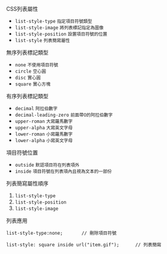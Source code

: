 CSS列表屬性
- `list-style-type` <small>指定項目符號類型</small>
- `list-style-image` <small>將列表標記指定為圖像</small>
- `list-style-position` <small>設置項目符號的位置</small>
- `list-style`	<small>列表簡寫屬性</small>

無序列表標記類型
- `none` <small>不使用項目符號</small>
- `circle` <small>空心圓</small>
- `disc` <small>實心圓</small>
- `square` <small>實心方塊</small>

有序列表標記類型
- `decimal` <small>阿拉伯數字</small>
- `decimal-leading-zero` <small>前面帶0的阿拉伯數字</small>
- `upper-roman` <small>大寫羅馬數字</small>
- `upper-alpha` <small>大寫英文字母</small>
- `lower-roman` <small>小寫羅馬數字</small>
- `lower-alpha` <small>小寫英文字母</small>

項目符號位置
- `outside` <small>默認項目符在列表項外</small>
- `inside` <small>項目符號在列表項內且視為文本的一部份</small>

列表簡寫屬性順序
1. `list-style-type`
2. `list-style-position`
3. `list-style-image`

列表應用
```
list-style-type:none;		// 刪除項目符號
```

```
list-style: square inside url("item.gif");		// 列表簡寫
```